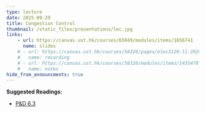 ```yaml
---
type: lecture
date: 2025-09-29
title: Congestion Control
thumbnail: /static_files/presentations/lec.jpg
links: 
    - url: https://canvas.ust.hk/courses/65049/modules/items/1656741
      name: slides
    # - url: https://canvas.ust.hk/courses/58326/pages/elec3120-l1-2024-09-24-15-00
    #   name: recording 
    # - url: https://canvas.ust.hk/courses/58326/modules/items/1435470
    #   name: notes
hide_from_announcments: true
---
```

**Suggested Readings:**
- [P&D 6.3](https://book.systemsapproach.org/congestion/tcpcc.html)

